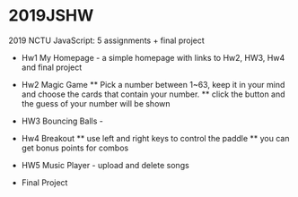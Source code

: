 # 2019JSHW
2019 NCTU JavaScript: 5 assignments + final project
* Hw1 My Homepage - a simple homepage with links to Hw2, HW3, Hw4 and final project

* Hw2 Magic Game 
** Pick a number between 1~63, keep it in your mind and choose the cards that contain your number.
** click the button and the guess of your number will be shown

* HW3 Bouncing Balls -

* Hw4 Breakout
** use left and right keys to control the paddle 
** you can get bonus points for combos

* HW5 Music Player - upload and delete songs

* Final Project 
